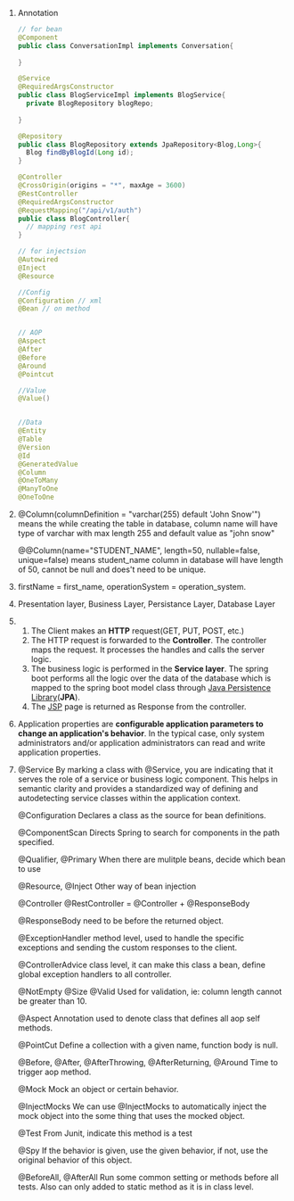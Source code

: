1. Annotation

   ```java
   // for bean
   @Component
   public class ConversationImpl implements Conversation{
     
   }
   
   @Service
   @RequiredArgsConstructor
   public class BlogServiceImpl implements BlogService{
     private BlogRepository blogRepo;
     
   }
   
   @Repository
   public class BlogRepository extends JpaRepository<Blog,Long>{
     Blog findByBlogId(Long id);
   }
   
   @Controller
   @CrossOrigin(origins = "*", maxAge = 3600)
   @RestController
   @RequiredArgsConstructor
   @RequestMapping("/api/v1/auth")
   public class BlogController{
     // mapping rest api
   }
   
   // for injectsion
   @Autowired
   @Inject
   @Resource
   
   //Config
   @Configuration // xml
   @Bean // on method
   
   
   // AOP
   @Aspect
   @After
   @Before
   @Around
   @Pointcut
   
   //Value
   @Value()
   
   
   //Data
   @Entity
   @Table
   @Version
   @Id
   @GeneratedValue
   @Column
   @OneToMany
   @ManyToOne
   @OneToOne
   ```

2. @Column(columnDefinition = "varchar(255) default 'John Snow'") means the while creating the table in database, column name will have type of varchar with max length 255 and default value as "john snow"

   @@Column(name="STUDENT_NAME", length=50, nullable=false, unique=false) means student_name column in database will have length of 50, cannot be null and does't need to be unique.

3. firstName = first_name, operationSystem = operation_system.

4. Presentation layer, Business Layer, Persistance Layer, Database Layer

5. 1. The Client makes an **HTTP** request(GET, PUT, POST, etc.)
   2. The HTTP request is forwarded to the **Controller**. The controller maps the request. It processes the handles and calls the server logic.
   3. The business logic is performed in the **Service layer**. The spring boot performs all the logic over the data of the database which is mapped to the spring boot model class through [Java Persistence Library](https://www.geeksforgeeks.org/spring-boot-spring-data-jpa/)(**JPA**).
   4. The [JSP](https://www.geeksforgeeks.org/introduction-to-jsp/) page is returned as Response from the controller.

6. Application properties are **configurable application parameters to change an application's behavior**. In the typical case, only system administrators and/or application administrators can read and write application properties.

7. @Service By marking a class with @Service, you are indicating that it serves the role of a service or business logic component. This helps in semantic clarity and provides a standardized way of defining and autodetecting service classes within the application context.

   @Configuration Declares a class as the source for bean definitions.

   @ComponentScan Directs Spring to search for components in the path specified.

   @Qualifier, @Primary When there are mulitple beans, decide which bean to use

   @Resource, @Inject Other way of bean injection

   @Controller @RestController = @Controller + @ResponseBody

   @ResponseBody need to be before the returned object.

   @ExceptionHandler method level, used to handle the specific exceptions and sending the custom responses to the client.

   @ControllerAdvice class level, it can make this class a bean, define global exception handlers to all controller.

   @NotEmpty @Size @Valid Used for validation, ie: column length cannot be greater than 10.

   @Aspect Annotation used to denote class that defines all aop self methods.

   @PointCut Define a collection with a given name, function body is null.

   @Before, @After, @AfterThrowing, @AfterReturning, @Around Time to trigger aop method.

   @Mock Mock an object or certain behavior.

   @InjectMocks We can use @InjectMocks to automatically inject the mock object into the some thing that uses the mocked object.

   @Test From Junit, indicate this method is a test

   @Spy If the behavior is given, use the given behavior, if not, use the original behavior of this object.

   @BeforeAll, @AfterAll Run some common setting or methods before all tests. Also can only added to static method as it is in class level.

   ## 